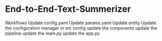 # End-to-End-Text-Summerizer



Workflows
Update config.yaml
Update params.yaml
Update entity
Update the configuration manager in src config
update the conponents
update the pipeline
update the main.py
update the app.py